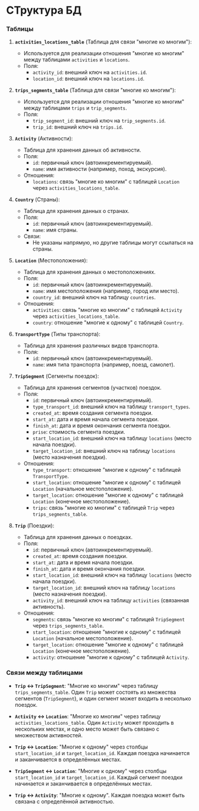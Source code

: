 
# СТруктура БД

### Таблицы

1. **`activities_locations_table`** (Таблица для связи "многие ко многим"):
   - Используется для реализации отношения "многие ко многим" между таблицами `activities` и `locations`.
   - Поля:
     - `activity_id`: внешний ключ на `activities.id`.
     - `location_id`: внешний ключ на `locations.id`.

2. **`trips_segments_table`** (Таблица для связи "многие ко многим"):
   - Используется для реализации отношения "многие ко многим" между таблицами `trips` и `trip_segments`.
   - Поля:
     - `trip_segment_id`: внешний ключ на `trip_segments.id`.
     - `trip_id`: внешний ключ на `trips.id`.

3. **`Activity`** (Активности):
   - Таблица для хранения данных об активности.
   - Поля:
     - `id`: первичный ключ (автоинкрементируемый).
     - `name`: имя активности (например, поход, экскурсия).
   - Отношения:
     - `locations`: связь "многие ко многим" с таблицей `Location` через `activities_locations_table`.

4. **`Country`** (Страны):
   - Таблица для хранения данных о странах.
   - Поля:
     - `id`: первичный ключ (автоинкрементируемый).
     - `name`: имя страны.
   - Связи: 
     - Не указаны напрямую, но другие таблицы могут ссылаться на страны.

5. **`Location`** (Местоположения):
   - Таблица для хранения данных о местоположениях.
   - Поля:
     - `id`: первичный ключ (автоинкрементируемый).
     - `name`: имя местоположения (например, город или место).
     - `country_id`: внешний ключ на таблицу `countries`.
   - Отношения:
     - `activities`: связь "многие ко многим" с таблицей `Activity` через `activities_locations_table`.
     - `country`: отношение "многие к одному" с таблицей `Country`.

6. **`TransportType`** (Типы транспорта):
   - Таблица для хранения различных видов транспорта.
   - Поля:
     - `id`: первичный ключ (автоинкрементируемый).
     - `name`: имя типа транспорта (например, поезд, самолет).

7. **`TripSegment`** (Сегменты поездок):
   - Таблица для хранения сегментов (участков) поездок.
   - Поля:
     - `id`: первичный ключ (автоинкрементируемый).
     - `type_transport_id`: внешний ключ на таблицу `transport_types`.
     - `created_at`: время создания сегмента поездки.
     - `start_at`: дата и время начала сегмента поездки.
     - `finish_at`: дата и время окончания сегмента поездки.
     - `prise`: стоимость сегмента поездки.
     - `start_location_id`: внешний ключ на таблицу `locations` (место начала поездки).
     - `target_location_id`: внешний ключ на таблицу `locations` (место назначения поездки).
   - Отношения:
     - `type_transport`: отношение "многие к одному" с таблицей `TransportType`.
     - `start_location`: отношение "многие к одному" с таблицей `Location` (начальное местоположение).
     - `target_location`: отношение "многие к одному" с таблицей `Location` (конечное местоположение).
     - `trips`: связь "многие ко многим" с таблицей `Trip` через `trips_segments_table`.

8. **`Trip`** (Поездки):
   - Таблица для хранения данных о поездках.
   - Поля:
     - `id`: первичный ключ (автоинкрементируемый).
     - `created_at`: время создания поездки.
     - `start_at`: дата и время начала поездки.
     - `finish_at`: дата и время окончания поездки.
     - `start_location_id`: внешний ключ на таблицу `locations` (место начала поездки).
     - `target_location_id`: внешний ключ на таблицу `locations` (место назначения поездки).
     - `activity_id`: внешний ключ на таблицу `activities` (связанная активность).
   - Отношения:
     - `segments`: связь "многие ко многим" с таблицей `TripSegment` через `trips_segments_table`.
     - `start_location`: отношение "многие к одному" с таблицей `Location` (начальное местоположение).
     - `target_location`: отношение "многие к одному" с таблицей `Location` (конечное местоположение).
     - `activity`: отношение "многие к одному" с таблицей `Activity`.

### Связи между таблицами

- **`Trip` ↔ `TripSegment`**: "Многие ко многим" через таблицу `trips_segments_table`. Один `Trip` может состоять из множества сегментов (`TripSegment`), и один сегмент может входить в несколько поездок.
  
- **`Activity` ↔ `Location`**: "Многие ко многим" через таблицу `activities_locations_table`. Один `Activity` может проходить в нескольких местах, и одно место может быть связано с множеством активностей.

- **`Trip` ↔ `Location`**: "Многие к одному" через столбцы `start_location_id` и `target_location_id`. Каждая поездка начинается и заканчивается в определённых местах.

- **`TripSegment` ↔ `Location`**: "Многие к одному" через столбцы `start_location_id` и `target_location_id`. Каждый сегмент поездки начинается и заканчивается в определённых местах.

- **`Trip` ↔ `Activity`**: "Многие к одному". Каждая поездка может быть связана с определённой активностью.
